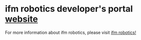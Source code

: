 # ifm robotics developer's portal [website](https://ifm3d.com/)

For more information about ifm robotics, please visit [ifm robotics!](https://www.ifm.com/us/en/us/robotics/ifm-robotics)
